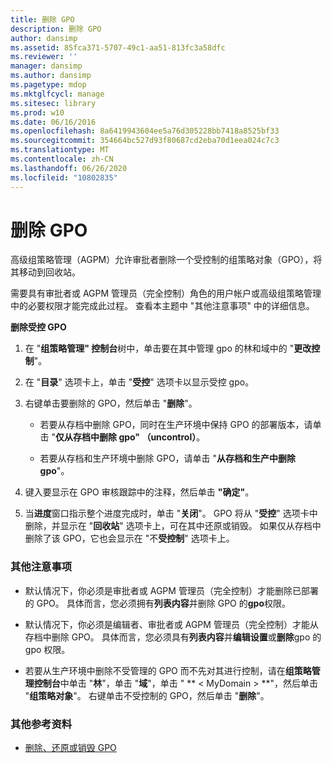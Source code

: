 ```yaml
---
title: 删除 GPO
description: 删除 GPO
author: dansimp
ms.assetid: 85fca371-5707-49c1-aa51-813fc3a58dfc
ms.reviewer: ''
manager: dansimp
ms.author: dansimp
ms.pagetype: mdop
ms.mktglfcycl: manage
ms.sitesec: library
ms.prod: w10
ms.date: 06/16/2016
ms.openlocfilehash: 8a6419943604ee5a76d305228bb7418a8525bf33
ms.sourcegitcommit: 354664bc527d93f80687cd2eba70d1eea024c7c3
ms.translationtype: MT
ms.contentlocale: zh-CN
ms.lasthandoff: 06/26/2020
ms.locfileid: "10802835"
---
```

# 删除 GPO


高级组策略管理（AGPM）允许审批者删除一个受控制的组策略对象（GPO），将其移动到回收站。

需要具有审批者或 AGPM 管理员（完全控制）角色的用户帐户或高级组策略管理中的必要权限才能完成此过程。 查看本主题中 "其他注意事项" 中的详细信息。

**删除受控 GPO**

1.  在 "**组策略管理" 控制台**树中，单击要在其中管理 gpo 的林和域中的 "**更改控制**"。

2.  在 "**目录**" 选项卡上，单击 "**受控**" 选项卡以显示受控 gpo。

3.  右键单击要删除的 GPO，然后单击 "**删除**"。

    -   若要从存档中删除 GPO，同时在生产环境中保持 GPO 的部署版本，请单击 "**仅从存档中删除 gpo" （uncontrol）**。

    -   若要从存档和生产环境中删除 GPO，请单击 "**从存档和生产中删除 gpo**"。

4.  键入要显示在 GPO 审核跟踪中的注释，然后单击 **"确定"**。

5.  当**进度**窗口指示整个进度完成时，单击 "**关闭**"。 GPO 将从 "**受控**" 选项卡中删除，并显示在 "**回收站**" 选项卡上，可在其中还原或销毁。 如果仅从存档中删除了该 GPO，它也会显示在 "不**受控制**" 选项卡上。

### 其他注意事项

-   默认情况下，你必须是审批者或 AGPM 管理员（完全控制）才能删除已部署的 GPO。 具体而言，您必须拥有**列表内容**并删除 GPO 的**gpo**权限。

-   默认情况下，你必须是编辑者、审批者或 AGPM 管理员（完全控制）才能从存档中删除 GPO。 具体而言，您必须具有**列表内容**并**编辑设置**或**删除**gpo 的 gpo 权限。

-   若要从生产环境中删除不受管理的 GPO 而不先对其进行控制，请在**组策略管理控制台**中单击 "**林**"，单击 "**域**"，单击 " ** &lt; MyDomain &gt; **"，然后单击 "**组策略对象**"。 右键单击不受控制的 GPO，然后单击 "**删除**"。

### 其他参考资料

-   [删除、还原或销毁 GPO](deleting-restoring-or-destroying-a-gpo.md)

 

 





